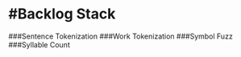 #Backlog Stack
===========
###Sentence Tokenization
###Work Tokenization
###Symbol Fuzz
###Syllable Count